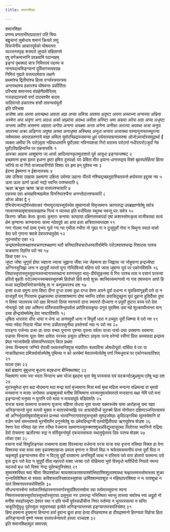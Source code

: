 ```yaml
---
title: शमानशिक्षा

---
```

शमानशिक्षा  
प्रणम्य प्रणताभीष्टप्रदातारं पतिं श्रियः  
बह्वृचानां सुबोधाय शमानं क्रियते लघु  
विसर्जनीय आकारपूर्वको घोषवत्परः  
व्यञ्जनस्पृक् शसपरो लुप्यते संहितागमे  
एषु वर्णक्रमात्तानि प्रवक्ष्यामि पदान्यहम्  
इङ्ग्यं पृथक्पदं चात्र निमित्तत्वं पदस्य च  
नानापदत्वमिङ्ग्यानां पूर्विभागस्त्ववग्रहः  
निमित्तं गृह्यते यत्तत्पदमेवात्र लक्षणे  
प्रथमांश्च द्वितीयांश्च हित्वा वर्ग्यास्त्रयस्त्रयः  
अन्तस्थाश्च हकारश्च घोषवन्तः प्रकीर्तिताः  
परिभाषा शमानस्य संग्रहेणैवमीरितम्  
गजडाद्यास्त्रयो वर्णा दादयश्चैव बादयः  
यादिवान्तो हकारश्च शसौ तावन्यसंयुतौ  
              इति परिभाषा  
अजोषा अवा अस्या अयच्छथा अवाता अप्रा अप्सा अमित्रा अपश्या अदृष्टा अयना अस्तभ्ना अन्यस्या अभ्रिया अस्मेरा अपा अपृणा अगा अदधा अर्का अघ्न्याया अदब्धा अवीता अरिष्टा अमा अकवा अरेपा अग्रा अप्या अधृष्टा अन्तमा अवीरा असमना अज्ञाता अगोपा अनागा अयक्ष्मा अन्ता अनेना अनीका अरात्या अपवथा अजा अनूपा अपरस्या अक्रा अङ्गिरा अपुष्पा अरथा अनाधृष्या अस्थिथा अनूधा अप्सरा अजायथा यस्यानूनास्तस्थुरत्या जवेष्वसमा अपप्तन्नरुणाये मखा अमिता युवोरच्छिद्रास्समन्या ध्रुवं पर्ययास्सद्मन्वामरुषा ओजोऽमर्त्यास्समुद्रार्था ईं व्यक्ता अमीवा निः परोऽमृता नप्रियाधामानि पूर्वोऽश्वा नविनयशसा गिरो वातस्य परोऽर्णा नधीरापरोऽजुर्या नेव पूर्वोऽरिप्राहिन्वन्ति पर एकसप्ततिः १  
आस्क्रा आहना आशुषाणा जा आर्या आदित्यानकृतमुताशाते पूर्व आयुधा इङ्ग्यान्तष्षट् २  
इच्छमाना इन्वा इतरा इधाना इष्टा इषिरा दुस्पार्हाः परः प्रेषिता वीरा इयाना धानारुद्राय विशो बृहस्पतेर्हित्वां हित्वा जरित्रे या वां गिरो वाजयन्नारीर्गावो विश्वाः पर इमा हन् पूर्वश्च नव ३  
ईराणा ईषमाणा न ईशानास्त्रयः ४  
उषा उस्रिया उखाया उक्षमाणा उक्षिता उर्वश्या उहानाः पीतये नश्चिद्यच्छतूग्राश्चितयन्ते क्षपोवस्त इदुस्रा नव ५  
ऊमा ऊता ऊर्णा ऊर्ध्वा नद्यो भवन्ति परश्चत्वारि ६  
ऋक्षा ऋभुक्षा ऋष्वा ऋज्रा वातपरश्चत्वारि ७  
एकस्या एवाः क्षम्यहमिन्मह्यमेता विननिपरश्चैना अनन्तोदात्तश्चत्वारि ८  
ओजा ओका द्वे ९  
ऐभिर्जगन्वान्द्यौर्वस्संवत्सरं गोमायुरत्यास्सूर्यस्येव सुष्वाणासो विमृज्यमानः क्राणारुद्रा उपब्रह्माण्येतेषु सर्वत्र नात्वानमसावृषात्रावावग्रहश्च नित्यं न व्यास्था इति वर्जयित्वा स्थुस्थ भवन्तु परः सर्वत्र १०  
किरणाः क्रीळाः केताः कुल्याः कुमाराः कनायाः काष्ठाया दक्षिणतस्कपर्दा एषां कशास्सोमःकृता वाजीकाष्ठा सत्यं क्षेमं कृण्वानाः काण्वायनाः कामा नदेवपूर्वः क्षाः क्षया व्रताः क्षत्रियास्सप्तदश ११  
गणा गोतमा गर्भा ग्रामा गृभ्णा गूर्ता ग्ना ग्वा गृभीता गभीरा नो गुह्या गा न दुःसुपूर्वो गोपा न मिथुना स्यातं मासो देवा परो गृणाना श्रवसे देवपरश्चतुर्दश १२  
नुदन्तघोरा एका १३  
चन्द्रमाश्चेताश्चक्षाश्चक्राणाश्चक्षाणा मतौ चनिष्ठाश्चित्रारोधस्वतीर्यामेभिः परोऽश्वापश्चन्द्रा रिशादसः परश्च चक्रमाणा रिहन्ति परो नव १४  
छिन्ना एका १५  
जुष्टा जोषा जुगुर्या ज्ञेया जज्ञाना ज्याया जुह्वाना जीवा ज्या जेहमाना ज्ञा जिह्वाया जा जोहुवाना इन्द्रज्येष्ठा अग्निनसुजिह्वा जना न द्यापूर्वो मरुतो युगा गोभिर्देवेभ्यो महिना परो जाता जुषाणा यूयं पर एकोनविंशतिः १६  
तिष्ठास्तृप्तास्तुस्तुवानास्तन्वानास्तस्थाना वरुणस्तुरा मातृ-दीर्घसुकृत्तमा ये गिरः परश्च तता न वसानं परस्त्या हरितो बृहतीः परोऽस्मान्त्स्वम्बयस्सुरुक्मे हितोको हिते वायो शुक्रः क्वस्वित्सम्यग्घयो ना गाव एषास्यान आपो हि मध्या यद्यदिमाभिगोत्राण्येतेषु ता नः कणूकपरश्च दश १७  
द्रप्सा दध्या दमूना दत्ता दिष्टा दीना दुग्धा दस्मा दुध्रा दग्धा देष्णा अयने दूर्वा दधाना न यूयन्नियांगूढ्वी परो दा न वाजपूर्वो यन् गिरयश्च दृळ्हास्तमा दासाश्शश्रमाणा दोषा भवन्ति दर्शताः प्रयासिदुच्छुना घृतं दुहाना हूतिर्दैव्या दुघा न विश्वा जातयस्य परो दक्षा विनपरो दिव्या नवनपरो दाना स्मत्परो दीध्याना न प्रपूर्वो दुष्टरा यस्य परो देवा नोभापूर्वः एषो उषा अश्विना वर्तिस्तावामिन्द्रापर्वता प्रवोमित्रायकूष्ठः प्रनुयं युवमिमा उवां महे शुल्कायौत्यन्ता वान् दस्रा हीन्द्रसोममेतेषु देवा नाष्टाविंशतिः १८  
धृषिता धारावरा धीरा धाया न धेना धा अनपपूर्वो धाना न विपूर्वो धारा न प्रच्युतः पूर्वो धिष्ण्या ये परो नव १९  
नव्या नवेदा निदाया नीळा नग्ना उन्नीतास्सुनीथा हस्तेनर्या नवा नः परो नव २०  
पतङ्गाः पर्जन्याः प्रजाः प्राः पापाः पन्थाः पुनानाः पृश्न्याः पृतनाः पर्वताः पाजाः पार्याः प्रयाः प्रस्रवणाः पवमानाः पज्रायाः पिन्वानाः पूताः पेशाः प्रावेपाः परस्याः प्रसूताः प्रशिष्टाः प्रावृताः पत्ना वरेण्यो रयीणां प्रिया अस्यपादा इन्द्रस्य प्रेष्ठा ग्वाजायेमहि सोमायन्भिरवदन् किल प्रथमा  
धेनवः पिन्वमाना जग्मिरे रोदसी पथ्यास्सन्तिपुत्रा माप्रपीताः शतपवित्रा ओषधीःपूर्वाः पार्थिवा ये परः पा नाक्रविहास्ता प्रमित्रयोर्यातमेतेषु पृथिव्या न को अस्येमां मेवातस्येत्येतेषु पर्णा निमधुवाचं पर एकोनचत्वारिंशत् २१  
फाला एका २२  
बर्हा ब्राह्मणा बुबुधाना बुधाना बद्बधाना बीभिषथाष्षट् २३  
भिक्षमाणा भामा भरा भरता भिन्दाना भ्रमा भोजा बृहद्भा भृता येषु परस्त्वया वयं यदक्रन्दोऽबुध्रमुत्य एतेषु भद्रा दश २४  
मूरास्सुमेधा मृगा म्रदा मोदमाना मदा मन्द्रा मर्ता मृज्यमाना मित्रा मर्या मृथा मदिता मन्वाना वध्रिमत्या वां भृमयो मन्यमाना न मासाः सगोमघा अच्छशुचयो मनीषा विन्मिमाना भरन्मानुषास्तेमरुतो मन्दसाना मथ्रा नेमिं परो मना इङ्ग्यान्तो मनुष्या न युगानि परो माया न माययापूर्वः षड्विंशतिः २५  
यजत्रा यस्या यतमाना यजमाना युजाना यज्ञिया योधया यूया यात्या यक्ष्मास्त्वेष यामा आरोहत्सु यमा यज्ञा अनिङ्ग्यान्तो युता यत्परो युक्ता न मातारथेनवह्निः परः क्षत्रायोदीर्ध्वं सुरुक्मे हित्वं नोगोपान दक्षिणाञ्जन्तित्वामयं सो अग्निर्भूयामोषुवायोशुक्रस्तं प्रत्नथा भात्यग्निरागावस्सुसन्दृक्ते सुमद्रज्येष्ठाः कुविदङ्गपिबा सुतस्येमानि वां वज्रेण घर्मा समन्तामयो भूरभीवर्तेन प्रनूनमेतेषु याः प्रमेयदिन्द्राग्नी एतयोर्द्वितीयया ऋणपूर्वश्च षोडश २६  
रेषणा रेता रभिष्ठा रंहा रणा ररीथा रेजमाना रक्षमाणास्सुरुक्माश्शुचन्नविद्युत्त्वासुरथाः पितोरसा स्वानिनो रुद्रिया देवो रोचमाना ऋतौरण्वा रुद्रा न वर्तियुवन्तेपूर्व एकयास्सरूपा स्थातुर्घृतस्य दिवः परश्च षोडश २७  
लोका एका २८  
वसाना वर्चा विष्पुलिङ्गका वच्यमाना वल्शा विवस्वत्या वर्धमाना वरत्रा वाजा वया वृजना वसिष्ठा विक्ता व्रा वेना विश्वस्या वचा वासा वशा वृकाश्शातव्रजाः प्रवाता वृणाना न विपरो विप्रा न श्रयेतामसमानीयं वन्ता पूर्वो विदा न चकृमपूर्व इङ्ग्यान्तश्च वीरा न विट्सु पूर्वो वावशाना अनभिपूर्वो व्यचा न वरिमता परो वारा होतारो यतमानाः परो वृता द्वारः परो वेदा न सुपूर्वो वीता महत्परो वक्वा ध्वस्राः परो योहिमाया भुवो विस्पृधो मतीर्धियो नियतो नमन्त यदजयो मृधः परो विश्वा नेन्द्रः पूर्वश्चतुस्त्रिंशत् २९  
शुष्माश्शविष्ठा श्रवा श्रीताः शिप्राश्शोका श्रायाश्शाकाश्शयाश्शोभिष्ठाश्शिशूलाश्शपथा श्रथ्नास्तमास्सोमास्तव शुक्रा गृभ्नातिविश्रिता मा श्यावाः कविशस्तास्त्रिशतास्सुशंसा ऊर्मिश्शाम्याश्शूरा न मंहिष्ठापरश्शिवा न नः परश्शुभ्रा न यातं विश्वनपरस्त्रयोविंशतिः ३०  
सौधन्वनास्सेना स्तोकास्सिंहास्स्नास्सर्गास्सुसंशितास्सोमा स्वा स्तोमास्सुवाना स्वना निषत्तास्सस्रास्सूर्यायास्सूभर्वास्सुरायाः प्रसूनृता नरः प्रस्पन्द्रा नभिस्थिरा भवन्तु तास्त्वा सर्वाश्च स्या अद्रुहो नो मनीषा स्पार्हास्सृष्टा देवपर स्था न प्रति घर्म्ये पूर्वस्सध्रीचीना निपर स्तोम्या न भूत्परस्सत्या न सन्ति चाकूतिर्युयुधुः पूर्वस्सुता स्तुतास्सहा इत्येते अनिङ्ग्यान्तस्सा इङ्ग्यान्तस्त्रयस्त्रिंशत् ३१  
हिमा हवमाना हूयमाना हिन्वाना हर्या हुवाना ह्वृता हाया हेत्या वीरहव्याश्च हा दीयद्रश्मानो हिरण्यया विहोत्रा हिता अनिङ्ग्यान्तो वृष्णो नमसा वातापर्जन्यापरो हस्ताः पञ्चदश ३२  
              इति शमानशिक्षामूलं समाप्तम्
